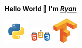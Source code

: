 ## Hello World 👋 I'm _[Ryan](https://flask-1-cidy.onrender.com)_
<img src="python_logo.png" alt="Python" width="75"/>
<img src="web_stack.png" alt="Python" width="75"/>
<img src="tensorflow.png" alt="Python" width="75"/>
<!--
**rt75272/rt75272** is a ✨ _special_ ✨ repository because its `README.md` (this file) appears on your GitHub profile.

Here are some ideas to get you started:

- 🔭 I’m currently working on ...
- 🌱 I’m currently learning ...
- 👯 I’m looking to collaborate on ...
- 🤔 I’m looking for help with ...
- 💬 Ask me about ...
- 📫 How to reach me: ...
- 😄 Pronouns: ...
- ⚡ Fun fact: ...
-->
